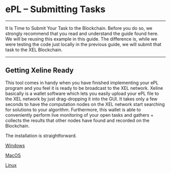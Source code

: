 <!-- TITLE: E Pl Submitting Tasks -->
<!-- SUBTITLE: A quick summary of E Pl Submitting Tasks -->

# ePL – Submitting Tasks
-----

It Is Time to Submit Your Task to the Blockchain. Before you do so, we strongly recommend that you read and understand the guide found here. We will be reusing this example in this guide. The difference is, while we were testing the code just locally in the previous guide, we will submit that task to the XEL Blockchain.

-----
Getting Xeline Ready
-----
This tool comes in handy when you have finished implementing your ePL program and you feel it is ready to be broadcast to the XEL network.
Xeline basically is a wallet software which lets you easily upload your ePL file to the XEL network by just drag-dropping it into the GUI. It takes only a few seconds to have the computation nodes on the XEL network start searching for solutions to your algorithm. Furthermore, this wallet is able to conveniently perform live monitoring of your open tasks and gathers + collects the results that other nodes have found and recorded on the Blockchain.

The installation is straightforward.

<p> <a href="windows-xeline">Windows </a></p>
<p> <a href="mac-os-xeline">MacOS </a></p>
<p> <a href="linux-xeline">Linux </a></p>


